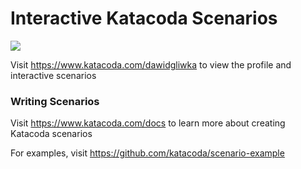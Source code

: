 # Interactive Katacoda Scenarios

[![](http://shields.katacoda.com/katacoda/dawidgliwka/count.svg)](https://www.katacoda.com/dawidgliwka "Get your profile on Katacoda.com")

Visit https://www.katacoda.com/dawidgliwka to view the profile and interactive scenarios

### Writing Scenarios
Visit https://www.katacoda.com/docs to learn more about creating Katacoda scenarios

For examples, visit https://github.com/katacoda/scenario-example
